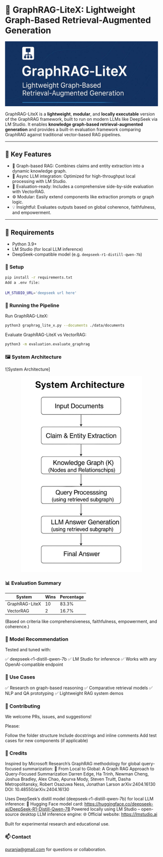 # 📘 GraphRAG-LiteX: Lightweight Graph-Based Retrieval-Augmented Generation

![GraphRAG-LiteX Banner](src/banner.jpeg)

GraphRAG-LiteX is a **lightweight**, **modular**, and **locally executable** version of the GraphRAG framework, built to run on modern LLMs like DeepSeek via LM Studio. It enables **knowledge graph-based retrieval-augmented generation** and provides a built-in evaluation framework comparing GraphRAG against traditional vector-based RAG pipelines.

---

## 🌟 Key Features

- 🧠 Graph-based RAG: Combines claims and entity extraction into a dynamic knowledge graph.
- 🔄 Async LLM integration: Optimized for high-throughput local processing with LM Studio.
- 🧪 Evaluation-ready: Includes a comprehensive side-by-side evaluation with VectorRAG.
- ⚙️ Modular: Easily extend components like extraction prompts or graph logic.
- 💡 Insightful: Evaluates outputs based on global coherence, faithfulness, and empowerment.

---

## 🧰 Requirements

- Python 3.9+
- LM Studio (for local LLM inference)
- DeepSeek-compatible model (e.g. `deepseek-r1-distill-qwen-7b`)

### 🔧 Setup

```bash
pip install -r requirements.txt
Add a .env file:

LM_STUDIO_URL='deepseek url here'
```
### 🚀 Running the Pipeline

Run GraphRAG-LiteX:
```bash
python3 graphrag_lite_x.py --documents ./data/documents
```

Evaluate GraphRAG-LiteX vs VectorRAG:
```bash
python3 -m evaluation.evaluate_graphrag
```

### 🖼️ System Architecture

![System Architecture]
<p align="center">
  <img src="src/architecture.jpeg" alt="System Architecture" width="400"/>
</p>


### 📊 Evaluation Summary

| System         | Wins | Percentage |
|----------------|------|------------|
| GraphRAG-LiteX | 10   | 83.3%      |
| VectorRAG      | 2    | 16.7%      |


(Based on criteria like comprehensiveness, faithfulness, empowerment, and coherence.)

### 🧠 Model Recommendation

Tested and tuned with:

✅ deepseek-r1-distill-qwen-7b
✅ LM Studio for inference
✅ Works with any OpenAI-compatible endpoint

### 📌 Use Cases

✅ Research on graph-based reasoning
✅ Comparative retrieval models
✅ NLP and QA prototyping
✅ Lightweight RAG system demos

### 🤝 Contributing

We welcome PRs, issues, and suggestions!

Please:

Follow the folder structure
Include docstrings and inline comments
Add test cases for new components (if applicable)

### 🙌 Credits

Inspired by Microsoft Research’s GraphRAG methodology for global query-focused summarization:
📄 From Local to Global: A Graph RAG Approach to Query-Focused Summarization
Darren Edge, Ha Trinh, Newman Cheng, Joshua Bradley, Alex Chao, Apurva Mody, Steven Truitt, Dasha Metropolitansky, Robert Osazuwa Ness, Jonathan Larson
arXiv:2404.16130
DOI: 10.48550/arXiv.2404.16130

Uses DeepSeek’s distill model (deepseek-r1-distill-qwen-7b) for local LLM inference:
🔗 Hugging Face model card:
https://huggingface.co/deepseek-ai/DeepSeek-R1-Distill-Qwen-7B
Powered locally using LM Studio – open-source desktop LLM inference engine:
🌐 Official website:
https://lmstudio.ai

Built for experimental research and educational use.

 ### 📫 Contact

puranja@gmail.com for questions or collaboration.

